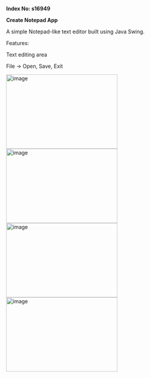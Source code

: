 **Index No: s16949**

**Create Notepad App**

A simple Notepad-like text editor built using Java Swing.  

Features:

Text editing area

File → Open, Save, Exit

<img width="300" height="200" alt="image" src="https://github.com/user-attachments/assets/ac40efa9-bc60-4cb4-9012-93e2b9359a30" />

<img width="300" height="200" alt="image" src="https://github.com/user-attachments/assets/4a41416b-bb36-4222-b676-4c1c8d7f34fa" />

<img width="300" height="200" alt="image" src="https://github.com/user-attachments/assets/82c483c2-beb5-43ae-9dc2-102b2fbd933d" />

<img width="300" height="200" alt="image" src="https://github.com/user-attachments/assets/43663239-378d-4d09-a962-5018b1c000bf" />



